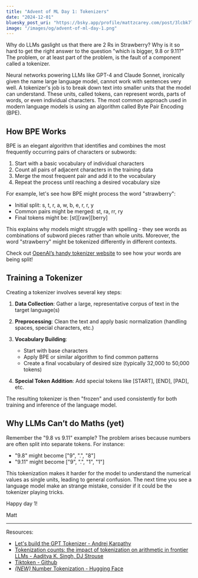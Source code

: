 ```yaml
---
title: "Advent of ML Day 1: Tokenizers"
date: "2024-12-01"
bluesky_post_uri: "https://bsky.app/profile/mattzcarey.com/post/3lcbk7lkqjk2c"
image: "/images/og/advent-of-ml-day-1.png"
---
```


Why do LLMs gaslight us that there are 2 Rs in Strawberry? Why is it so hard to get the right answer to the question "which is bigger, 9.8 or 9.11?" The problem, or at least part of the problem, is the fault of a component called a tokenizer.

Neural networks powering LLMs like GPT-4 and Claude Sonnet, ironically given the name large language model, cannot work with sentences very well. A tokenizer's job is to break down text into smaller units that the model can understand. These units, called tokens, can represent words, parts of words, or even individual characters. The most common approach used in modern language models is using an algorithm called Byte Pair Encoding (BPE).

## How BPE Works

BPE is an elegant algorithm that identifies and combines the most frequently occurring pairs of characters or subwords:

1. Start with a basic vocabulary of individual characters
2. Count all pairs of adjacent characters in the training data
3. Merge the most frequent pair and add it to the vocabulary
4. Repeat the process until reaching a desired vocabulary size

For example, let's see how BPE might process the word "strawberry":

- Initial split: s, t, r, a, w, b, e, r, r, y
- Common pairs might be merged: st, ra, rr, ry
- Final tokens might be: [st][raw][berry]

This explains why models might struggle with spelling - they see words as combinations of subword pieces rather than whole units. Moreover, the word "strawberry" might be tokenized differently in different contexts.

Check out [OpenAI’s handy tokenizer website](https://platform.openai.com/tokenizer) to see how your words are being split!

## Training a Tokenizer

Creating a tokenizer involves several key steps:

1. **Data Collection**: Gather a large, representative corpus of text in the target language(s)

2. **Preprocessing**: Clean the text and apply basic normalization (handling spaces, special characters, etc.)

3. **Vocabulary Building**:

   - Start with base characters
   - Apply BPE or similar algorithm to find common patterns
   - Create a final vocabulary of desired size (typically 32,000 to 50,000 tokens)

4. **Special Token Addition**: Add special tokens like [START], [END], [PAD], etc.

The resulting tokenizer is then "frozen" and used consistently for both training and inference of the language model.

## Why LLMs Can’t do Maths (yet)

Remember the "9.8 vs 9.11" example? The problem arises because numbers are often split into separate tokens. For instance:

- "9.8" might become ["9", ".", "8"]
- "9.11" might become ["9", ".", "1", "1"]

This tokenization makes it harder for the model to understand the numerical values as single units, leading to general confusion. The next time you see a language model make an strange mistake, consider if it could be the tokenizer playing tricks.

Happy day 1!

Matt

---

Resources:

- [Let's build the GPT Tokenizer - Andrej Karpathy](https://www.youtube.com/watch?v=zduSFxRajkE)
- [Tokenization counts: the impact of tokenization on arithmetic in frontier LLMs - Aaditya K. Singh, DJ Strouse](https://arxiv.org/abs/2402.14903)
- [Tiktoken - Github](https://github.com/openai/tiktoken)
- [_(NEW)_ Number Tokenization - Hugging Face](https://huggingface.co/spaces/huggingface/number-tokenization-blog)
